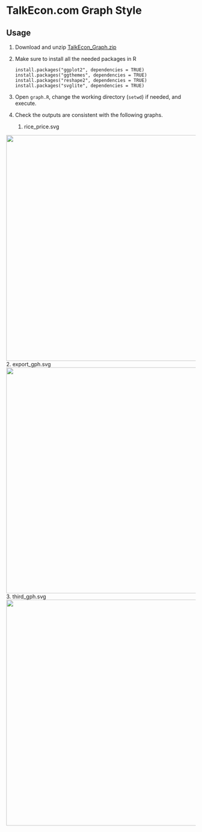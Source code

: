 # TalkEcon.com Graph Style

## Usage

1. Download and unzip [TalkEcon_Graph.zip](https://github.com/TalkEcon/GraphStyle/blob/master/TalkEcon_Graph.zip?raw=true)
2. Make sure to install all the needed packages in R

    ```
    install.packages("ggplot2", dependencies = TRUE)
    install.packages("ggthemes", dependencies = TRUE)
    install.packages("reshape2", dependencies = TRUE)
    install.packages("svglite", dependencies = TRUE)
    ```

3. Open `graph.R`, change the working directory (`setwd`) if needed, and execute.
4. Check the outputs are consistent with the following graphs. 

    1. rice_price.svg
<img src="https://rawgit.com/TalkEcon/GraphStyle/master/TalkEcon_Graph/output/rice_price.svg" width="600">
    2. export_gph.svg
<img src="https://rawgit.com/TalkEcon/GraphStyle/master/TalkEcon_Graph/output/export_gph.svg" width="600">
    3. third_gph.svg
<img src="https://rawgit.com/TalkEcon/GraphStyle/master/TalkEcon_Graph/output/third_gph.svg" width="600">
